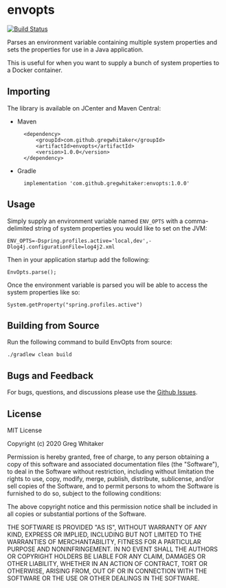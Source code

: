 # envopts
[![Build Status](https://travis-ci.org/gregwhitaker/envopts.svg?branch=master)](https://travis-ci.org/gregwhitaker/envopts)

Parses an environment variable containing multiple system properties and sets the properties for use in a Java application.

This is useful for when you want to supply a bunch of system properties to a Docker container.

## Importing
The library is available on JCenter and Maven Central:

* Maven

        <dependency>
            <groupId>com.github.gregwhitaker</groupId>
            <artifactId>envopts</artifactId>
            <version>1.0.0</version>
        </dependency>
        
* Gradle

        implementation 'com.github.gregwhitaker:envopts:1.0.0'

## Usage
Simply supply an environment variable named `ENV_OPTS` with a comma-delimited string of system properties you would like
to set on the JVM:

    ENV_OPTS=-Dspring.profiles.active='local,dev',-Dlog4j.configurationFile=log4j2.xml
    
Then in your application startup add the following:

    EnvOpts.parse();
    
Once the environment variable is parsed you will be able to access the system properties like so:

    System.getProperty("spring.profiles.active")

## Building from Source
Run the following command to build EnvOpts from source:

    ./gradlew clean build

## Bugs and Feedback
For bugs, questions, and discussions please use the [Github Issues](https://github.com/gregwhitaker/envopts/issues).

## License
MIT License

Copyright (c) 2020 Greg Whitaker

Permission is hereby granted, free of charge, to any person obtaining a copy
of this software and associated documentation files (the "Software"), to deal
in the Software without restriction, including without limitation the rights
to use, copy, modify, merge, publish, distribute, sublicense, and/or sell
copies of the Software, and to permit persons to whom the Software is
furnished to do so, subject to the following conditions:

The above copyright notice and this permission notice shall be included in all
copies or substantial portions of the Software.

THE SOFTWARE IS PROVIDED "AS IS", WITHOUT WARRANTY OF ANY KIND, EXPRESS OR
IMPLIED, INCLUDING BUT NOT LIMITED TO THE WARRANTIES OF MERCHANTABILITY,
FITNESS FOR A PARTICULAR PURPOSE AND NONINFRINGEMENT. IN NO EVENT SHALL THE
AUTHORS OR COPYRIGHT HOLDERS BE LIABLE FOR ANY CLAIM, DAMAGES OR OTHER
LIABILITY, WHETHER IN AN ACTION OF CONTRACT, TORT OR OTHERWISE, ARISING FROM,
OUT OF OR IN CONNECTION WITH THE SOFTWARE OR THE USE OR OTHER DEALINGS IN THE
SOFTWARE.